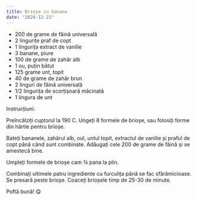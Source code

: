 ```yaml
---
title: Brioșe cu banane
date: "2024-12-21"
---
```


*	200 de grame de făină universală
*	2 lingurițe praf de copt
*	1 lingurița extract de vanilie
*	3 banane, piure
*	100 de grame de zahăr alb                                   
*	1 ou, puțin bătut
*	125 grame unt, topit
*	40 de grame de zahăr brun
*	2 linguri de făină universală
*	1/2 lingurița de scorțișoară măcinată
*	1 lingura de unt

Instrucțiuni:

Preîncălziți cuptorul la 190 C. Ungeți 8 formele de brioșe,
sau folosiți forme din hârtie pentru brioșe.

Bateți bananele, zahărul alb, oul, untul topit, extractul de
vanilie și praful de copt până când sunt combinate.
Adăugați cele 200 de grame de făină și se amestecă bine.

Umpleți formele de brioșe cam ¾ pana la plin.

Combinați ultimele patru ingrediente cu furculița până se
fac sfărâmicioase. Se presară peste brioșe. Coaceți
brioșele timp de 25-30 de minute.

Poftă bună! 😋 
